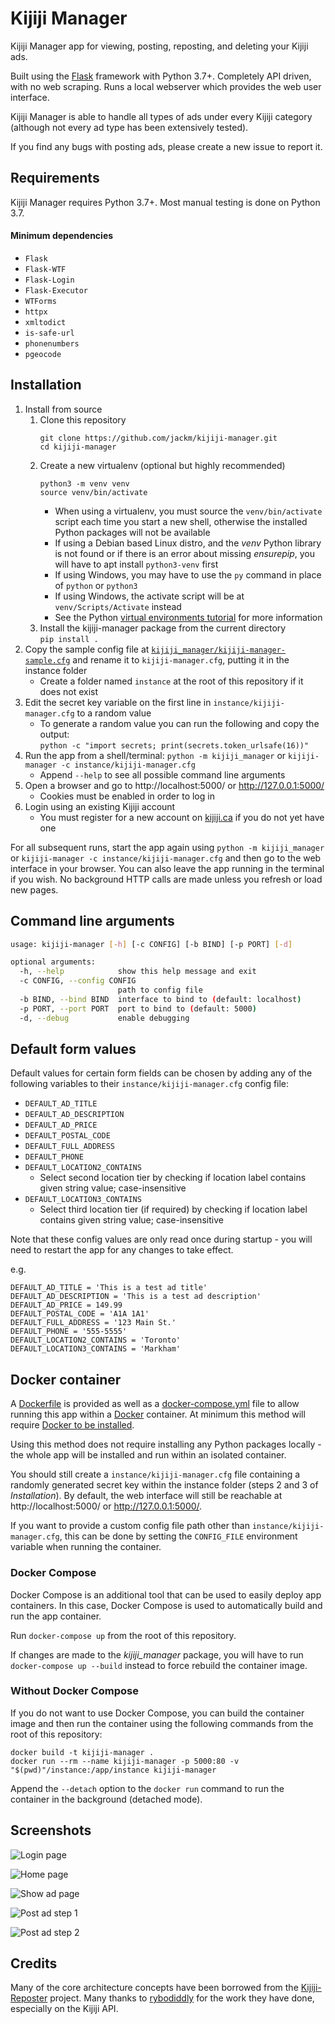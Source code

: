 # Kijiji Manager

Kijiji Manager app for viewing, posting, reposting, and deleting your Kijiji ads.

Built using the [Flask](https://flask.palletsprojects.com/) framework with Python 3.7+.
Completely API driven, with no web scraping. Runs a local webserver which provides the web user interface.

Kijiji Manager is able to handle all types of ads under every Kijiji category (although not every ad type has been extensively tested).

If you find any bugs with posting ads, please create a new issue to report it.

## Requirements

Kijiji Manager requires Python 3.7+.
Most manual testing is done on Python 3.7.

#### Minimum dependencies

* `Flask`
* `Flask-WTF`
* `Flask-Login`
* `Flask-Executor`
* `WTForms`
* `httpx`
* `xmltodict`
* `is-safe-url`
* `phonenumbers`
* `pgeocode`

## Installation

1. Install from source
    1. Clone this repository
       ```
       git clone https://github.com/jackm/kijiji-manager.git
       cd kijiji-manager
       ```
    1. Create a new virtualenv (optional but highly recommended)
       ```
       python3 -m venv venv
       source venv/bin/activate
       ```
       * When using a virtualenv, you must source the `venv/bin/activate` script each time you start a new shell, otherwise the installed Python packages will not be available
       * If using a Debian based Linux distro, and the _venv_ Python library is not found or if there is an error about missing _ensurepip_, you will have to apt install `python3-venv` first
       * If using Windows, you may have to use the `py` command in place of `python` or `python3`
       * If using Windows, the activate script will be at `venv/Scripts/Activate` instead
       * See the Python [virtual environments tutorial](https://docs.python.org/3.7/tutorial/venv.html) for more information
    1. Install the kijiji-manager package from the current directory\
       `pip install .`
1. Copy the sample config file at [`kijiji_manager/kijiji-manager-sample.cfg`](kijiji_manager/kijiji-manager-sample.cfg) and rename it to `kijiji-manager.cfg`, putting it in the instance folder
    * Create a folder named `instance` at the root of this repository if it does not exist
1. Edit the secret key variable on the first line in `instance/kijiji-manager.cfg` to a random value
    * To generate a random value you can run the following and copy the output:\
      `python -c "import secrets; print(secrets.token_urlsafe(16))"`
1. Run the app from a shell/terminal: `python -m kijiji_manager` or `kijiji-manager -c instance/kijiji-manager.cfg`
    * Append `--help` to see all possible command line arguments
1. Open a browser and go to http://localhost:5000/ or http://127.0.0.1:5000/
    * Cookies must be enabled in order to log in
1. Login using an existing Kijiji account
    * You must register for a new account on [kijiji.ca](https://www.kijiji.ca/) if you do not yet have one

For all subsequent runs, start the app again using `python -m kijiji_manager` or `kijiji-manager -c instance/kijiji-manager.cfg` and then go to the web interface in your browser.
You can also leave the app running in the terminal if you wish.
No background HTTP calls are made unless you refresh or load new pages.

## Command line arguments

```bash
usage: kijiji-manager [-h] [-c CONFIG] [-b BIND] [-p PORT] [-d]

optional arguments:
  -h, --help            show this help message and exit
  -c CONFIG, --config CONFIG
                        path to config file
  -b BIND, --bind BIND  interface to bind to (default: localhost)
  -p PORT, --port PORT  port to bind to (default: 5000)
  -d, --debug           enable debugging
```

## Default form values

Default values for certain form fields can be chosen by adding any of the following variables to their `instance/kijiji-manager.cfg` config file:

* `DEFAULT_AD_TITLE`
* `DEFAULT_AD_DESCRIPTION`
* `DEFAULT_AD_PRICE`
* `DEFAULT_POSTAL_CODE`
* `DEFAULT_FULL_ADDRESS`
* `DEFAULT_PHONE`
* `DEFAULT_LOCATION2_CONTAINS`
  * Select second location tier by checking if location label contains given string value; case-insensitive
* `DEFAULT_LOCATION3_CONTAINS`
  * Select third location tier (if required) by checking if location label contains given string value; case-insensitive

Note that these config values are only read once during startup - you will need to restart the app for any changes to take effect.

e.g.

```
DEFAULT_AD_TITLE = 'This is a test ad title'
DEFAULT_AD_DESCRIPTION = 'This is a test ad description'
DEFAULT_AD_PRICE = 149.99
DEFAULT_POSTAL_CODE = 'A1A 1A1'
DEFAULT_FULL_ADDRESS = '123 Main St.'
DEFAULT_PHONE = '555-5555'
DEFAULT_LOCATION2_CONTAINS = 'Toronto'
DEFAULT_LOCATION3_CONTAINS = 'Markham'
```

## Docker container

A [Dockerfile](Dockerfile) is provided as well as a [docker-compose.yml](docker-compose.yml) file to allow running this app within a [Docker](https://docs.docker.com/) container.
At minimum this method will require [Docker to be installed](https://docs.docker.com/get-docker/).

Using this method does not require installing any Python packages locally - the whole app will be installed and run within an isolated container.

You should still create a `instance/kijiji-manager.cfg` file containing a randomly generated secret key within the instance folder (steps 2 and 3 of _Installation_).
By default, the web interface will still be reachable at http://localhost:5000/ or http://127.0.0.1:5000/.

If you want to provide a custom config file path other than `instance/kijiji-manager.cfg`, this can be done by setting the `CONFIG_FILE` environment variable when running the container.

### Docker Compose

Docker Compose is an additional tool that can be used to easily deploy app containers.
In this case, Docker Compose is used to automatically build and run the app container. 

Run `docker-compose up` from the root of this repository.

If changes are made to the _kijiji_manager_ package, you will have to run `docker-compose up --build` instead to force rebuild the container image.

### Without Docker Compose

If you do not want to use Docker Compose, you can build the container image and then run the container using the following commands from the root of this repository:

```
docker build -t kijiji-manager .
docker run --rm --name kijiji-manager -p 5000:80 -v "$(pwd)"/instance:/app/instance kijiji-manager
```

Append the `--detach` option to the `docker run` command to run the container in the background (detached mode).

## Screenshots

![Login page](https://user-images.githubusercontent.com/4127823/86979816-3ccf8980-c150-11ea-9b16-1d4a9612ad6b.png)

![Home page](https://user-images.githubusercontent.com/4127823/94874784-dee5d180-0420-11eb-802c-2cb8c55f7bb4.png)

![Show ad page](https://user-images.githubusercontent.com/4127823/86979503-8075c380-c14f-11ea-997b-1ecf84066c2e.png)

![Post ad step 1](https://user-images.githubusercontent.com/4127823/86979508-823f8700-c14f-11ea-963a-4366119303d2.png)

![Post ad step 2](https://user-images.githubusercontent.com/4127823/86979510-8370b400-c14f-11ea-8293-13846c1c8c40.png)

## Credits

Many of the core architecture concepts have been borrowed from the [Kijiji-Reposter](https://github.com/rybodiddly/Kijiji-Reposter/) project.
Many thanks to [rybodiddly](https://github.com/rybodiddly/) for the work they have done, especially on the Kijiji API.
